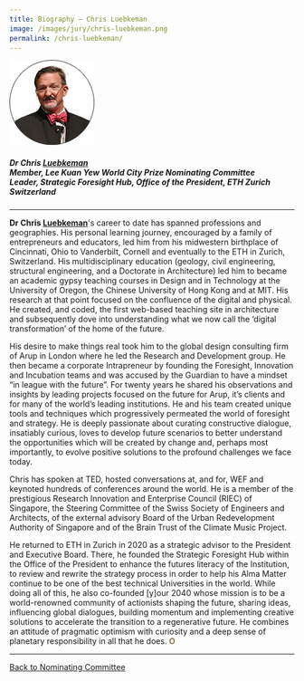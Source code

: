 ```yaml
---
title: Biography — Chris Luebkeman
image: /images/jury/chris-luebkeman.png
permalink: /chris-luebkeman/
---
```


<div style="width:150px"><img src="/images/jury/chris-luebkeman.png" alt="Chris Luebkeman" /></div>

##### **Dr Chris <u>Luebkeman</u>** <br> Member, Lee Kuan Yew World City Prize Nominating Committee <br> Leader, Strategic Foresight Hub, Office of the President, ETH Zurich <br> Switzerland

---

**Dr Chris <u>Luebkeman</u>**'s career to date has spanned professions and geographies. His personal learning journey, encouraged by a family of entrepreneurs and educators, led him from his midwestern birthplace of Cincinnati, Ohio to Vanderbilt, Cornell and eventually to the ETH in Zurich, Switzerland. His multidisciplinary education (geology, civil engineering, structural engineering, and a Doctorate in Architecture) led him to became an academic gypsy teaching courses in Design and in Technology at the University of Oregon, the Chinese University of Hong Kong and at MIT. His research at that point focused on the confluence of the digital and physical. He created, and coded, the first web-based teaching site in architecture and subsequently dove into understanding what we now call the ‘digital transformation’ of the home of the future.  

His desire to make things real took him to the global design consulting firm of Arup in London where he led the Research and Development group.  He then became a corporate Intrapreneur by founding the Foresight, Innovation and Incubation teams and was accused by the Guardian to have a mindset “in league with the future”. For twenty years he shared his observations and insights by leading projects focused on the future for Arup, it’s clients and for many of the world’s leading institutions. He and his team created unique tools and techniques which progressively permeated the world of foresight and strategy. He is deeply passionate about curating constructive dialogue, insatiably curious, loves to develop future scenarios to better understand the opportunities which will be created by change and, perhaps most importantly, to evolve positive solutions to the profound challenges we face today. 

Chris has spoken at TED, hosted conversations at, and for, WEF and keynoted hundreds of conferences around the world. He is a member of the prestigious Research Innovation and Enterprise Council (RIEC) of Singapore, the Steering Committee of the Swiss Society of Engineers and Architects, of the external advisory Board of the Urban Redevelopment Authority of Singapore and of the Brain Trust of the Climate Music Project.

He returned to ETH in Zurich in 2020 as a strategic advisor to the President and Executive Board. There, he founded the Strategic Foresight Hub within the Office of the President to enhance the futures literacy of the Institution, to review and rewrite the strategy process in order to help his Alma Matter continue to be one of the best technical Universities in the world. While doing all of this, he also co-founded [y]our 2040 whose mission is to be a world-renowned community of actionists shaping the future, sharing ideas, influencing global dialogues, building momentum and implementing creative solutions to accelerate the transition to a regenerative future. He combines an attitude of pragmatic optimism with curiosity and a deep sense of planetary responsibility in all that he does. **<font color="#967942">O</font>**

---

[Back to Nominating Committee](/nominating-committee/)
